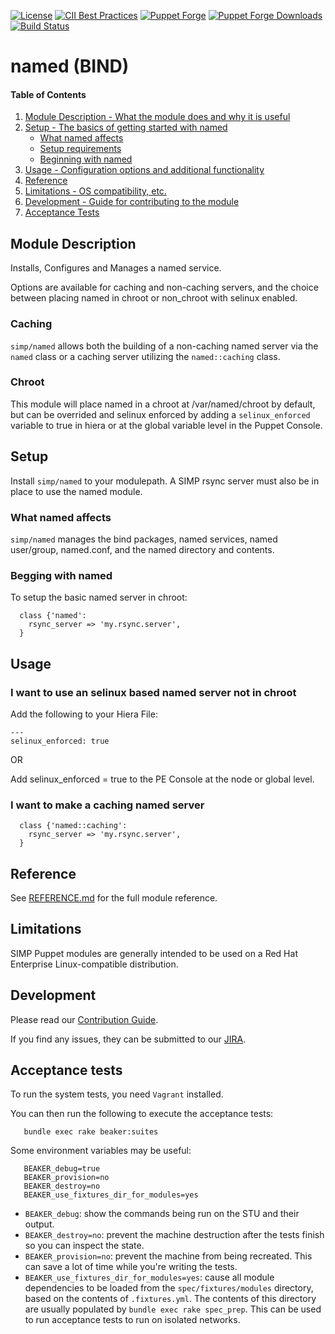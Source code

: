 [![License](https://img.shields.io/:license-apache-blue.svg)](http://www.apache.org/licenses/LICENSE-2.0.html)
[![CII Best Practices](https://bestpractices.coreinfrastructure.org/projects/73/badge)](https://bestpractices.coreinfrastructure.org/projects/73)
[![Puppet Forge](https://img.shields.io/puppetforge/v/simp/named.svg)](https://forge.puppetlabs.com/simp/named)
[![Puppet Forge Downloads](https://img.shields.io/puppetforge/dt/simp/named.svg)](https://forge.puppetlabs.com/simp/named)
[![Build Status](https://travis-ci.org/simp/pupmod-simp-named.svg)](https://travis-ci.org/simp/pupmod-simp-named)

# named (BIND)


#### Table of Contents
1. [Module Description - What the module does and why it is useful](#module-description)
2. [Setup - The basics of getting started with named](#setup)
    * [What named affects](#what-named-affects)
    * [Setup requirements](#setup-requirements)
    * [Beginning with named](#beginning-with-named)
3. [Usage - Configuration options and additional functionality](#usage)
4. [Reference](#reference)
5. [Limitations - OS compatibility, etc.](#limitations)
6. [Development - Guide for contributing to the module](#development)
7. [Acceptance Tests](#acceptance-tests)


## Module Description

Installs, Configures and Manages a named service.

Options are available for caching and non-caching servers, and the choice
between placing named in chroot or non_chroot with selinux enabled.

### Caching

`simp/named` allows both the building of a non-caching named server via the
`named` class or a caching server utilizing the `named::caching` class.

### Chroot

This module will place named in a chroot at /var/named/chroot by default, but
can be overrided and selinux enforced by adding a `selinux_enforced` variable to
true in hiera or at the global variable level in the Puppet Console.

## Setup

Install `simp/named` to your modulepath. A SIMP rsync server must also be in
place to use the named module.

### What named affects

`simp/named` manages the bind packages, named services, named user/group,
named.conf, and the named directory and contents.

### Begging with named

To setup the basic named server in chroot:

```puppet
  class {'named':
    rsync_server => 'my.rsync.server',
  }
```

## Usage

### I want to use an selinux based named server not in chroot

Add the following to your Hiera File:

```
---
selinux_enforced: true
```

OR

Add selinux_enforced = true to the PE Console at the node or global level.

### I want to make a caching named server

```puppet
  class {'named::caching':
    rsync_server => 'my.rsync.server',
  }
```

## Reference

See [REFERENCE.md](./REFERENCE.md) for the full module reference.

## Limitations

SIMP Puppet modules are generally intended to be used on a Red Hat Enterprise
Linux-compatible distribution.

## Development

Please read our [Contribution Guide](https://simp.readthedocs.io/en/stable/contributors_guide/index.html).

If you find any issues, they can be submitted to our
[JIRA](https://simp-project.atlassian.net).


## Acceptance tests

To run the system tests, you need `Vagrant` installed.

You can then run the following to execute the acceptance tests:

```shell
   bundle exec rake beaker:suites
```

Some environment variables may be useful:

```shell
   BEAKER_debug=true
   BEAKER_provision=no
   BEAKER_destroy=no
   BEAKER_use_fixtures_dir_for_modules=yes
```

*  ``BEAKER_debug``: show the commands being run on the STU and their output.
*  ``BEAKER_destroy=no``: prevent the machine destruction after the tests
   finish so you can inspect the state.
*  ``BEAKER_provision=no``: prevent the machine from being recreated.  This can
   save a lot of time while you're writing the tests.
*  ``BEAKER_use_fixtures_dir_for_modules=yes``: cause all module dependencies
   to be loaded from the ``spec/fixtures/modules`` directory, based on the
   contents of ``.fixtures.yml``. The contents of this directory are usually
   populated by ``bundle exec rake spec_prep``. This can be used to run
   acceptance tests to run on isolated networks.
